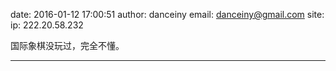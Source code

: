date: 2016-01-12 17:00:51
author: danceiny
email: danceiny@gmail.com
site: 
ip: 222.20.58.232

国际象棋没玩过，完全不懂。

- - - - - - - - - - - - - - - -